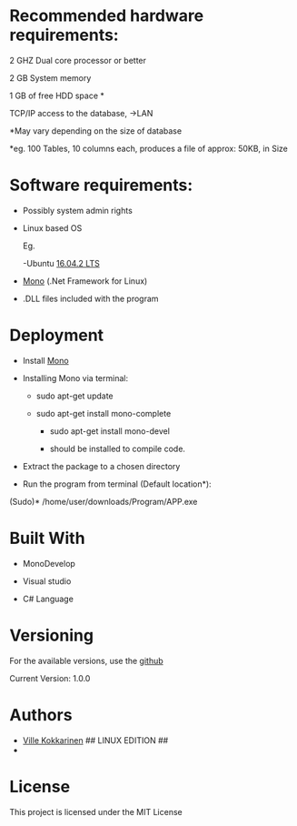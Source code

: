 # Recommended hardware requirements:
2 GHZ Dual core processor or better

2 GB  System memory

1 GB  of free HDD space *

TCP/IP access to the database, ->LAN

*May vary depending on the size of database

*eg. 100 Tables, 10 columns each, produces a file of approx: 50KB, in Size


# Software requirements:
- Possibly system admin rights

- Linux based OS

	Eg.
	
	-Ubuntu [16.04.2 LTS](https://www.ubuntu.com/download)


- [Mono](http://www.mono-project.com/) (.Net Framework for Linux)

- .DLL files included with the program

# Deployment

- Install [Mono](Http://www.mono-project.com/docs/getting-started/install/linux/)

- Installing Mono via terminal:  

  - sudo apt-get update
 
  - sudo apt-get install mono-complete
  
  	- sudo apt-get install mono-devel
 
 	- should be installed to compile code.


- Extract the package to a chosen directory


- Run the program from terminal (Default location*):

(Sudo)* /home/user/downloads/Program/APP.exe 


# Built With

- MonoDevelop

- Visual studio

- C# Language


# Versioning

For the available versions, use the [github](https://github.com/VilleKokkarinen/trusty-ubuntu.git)

Current Version: 1.0.0

# Authors

* [Ville Kokkarinen](https://github.com/VilleKokkarinen) ## LINUX EDITION ##
* 

# License

This project is licensed under the MIT License
 
